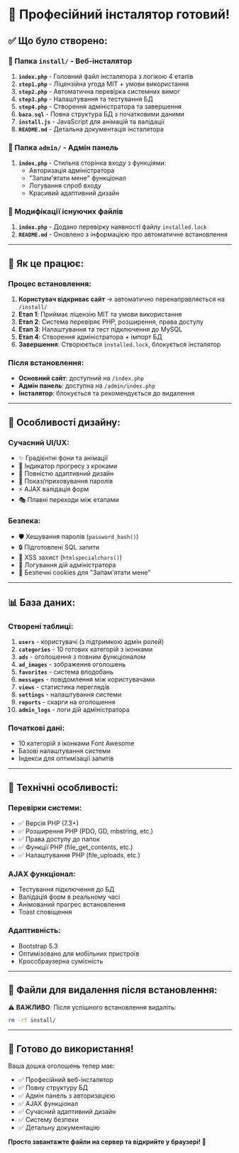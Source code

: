 # 🎉 Професійний інсталятор готовий!

## ✅ Що було створено:

### 📁 Папка `install/` - Веб-інсталятор
1. **`index.php`** - Головний файл інсталятора з логікою 4 етапів
2. **`step1.php`** - Ліцензійна угода MIT + умови використання
3. **`step2.php`** - Автоматична перевірка системних вимог
4. **`step3.php`** - Налаштування та тестування БД
5. **`step4.php`** - Створення адміністратора та завершення
6. **`baza.sql`** - Повна структура БД з початковими даними
7. **`install.js`** - JavaScript для анімацій та валідації
8. **`README.md`** - Детальна документація інсталятора

### 📁 Папка `admin/` - Адмін панель
1. **`index.php`** - Стильна сторінка входу з функціями:
   - Авторизація адміністратора
   - "Запам'ятати мене" функціонал
   - Логування спроб входу
   - Красивий адаптивний дизайн

### 🔧 Модифікації існуючих файлів
1. **`index.php`** - Додано перевірку наявності файлу `installed.lock`
2. **`README.md`** - Оновлено з інформацією про автоматичне встановлення

---

## 🚀 Як це працює:

### Процес встановлення:
1. **Користувач відкриває сайт** → автоматично перенаправляється на `/install/`
2. **Етап 1**: Приймає ліцензію MIT та умови використання
3. **Етап 2**: Система перевіряє PHP, розширення, права доступу
4. **Етап 3**: Налаштування та тест підключення до MySQL
5. **Етап 4**: Створення адміністратора + імпорт БД
6. **Завершення**: Створюється `installed.lock`, блокується інсталятор

### Після встановлення:
- **Основний сайт**: доступний на `/index.php` 
- **Адмін панель**: доступна на `/admin/index.php`
- **Інсталятор**: блокується та рекомендується до видалення

---

## 🎨 Особливості дизайну:

### Сучасний UI/UX:
- ✨ Градієнтні фони та анімації
- 🎯 Індикатор прогресу з кроками
- 📱 Повністю адаптивний дизайн
- 🔐 Показ/приховування паролів
- ⚡ AJAX валідація форм
- 🎭 Плавні переходи між етапами

### Безпека:
- 🛡️ Хешування паролів (`password_hash()`)
- 🔒 Підготовлені SQL запити
- 🚫 XSS захист (`htmlspecialchars()`)
- 📝 Логування дій адміністратора
- 🍪 Безпечні cookies для "Запам'ятати мене"

---

## 📊 База даних:

### Створені таблиці:
1. **`users`** - користувачі (з підтримкою адмін ролей)
2. **`categories`** - 10 готових категорій з іконками
3. **`ads`** - оголошення з повним функціоналом
4. **`ad_images`** - зображення оголошень
5. **`favorites`** - система вподобань
6. **`messages`** - повідомлення між користувачами
7. **`views`** - статистика переглядів
8. **`settings`** - налаштування системи
9. **`reports`** - скарги на оголошення
10. **`admin_logs`** - логи дій адміністратора

### Початкові дані:
- 10 категорій з іконками Font Awesome
- Базові налаштування системи
- Індекси для оптимізації запитів

---

## 🔧 Технічні особливості:

### Перевірки системи:
- ✅ Версія PHP (7.3+)
- ✅ Розширення PHP (PDO, GD, mbstring, etc.)
- ✅ Права доступу до папок
- ✅ Функції PHP (file_get_contents, etc.)
- ✅ Налаштування PHP (file_uploads, etc.)

### AJAX функціонал:
- Тестування підключення до БД
- Валідація форм в реальному часі
- Анімований прогрес встановлення
- Toast сповіщення

### Адаптивність:
- Bootstrap 5.3 
- Оптимізовано для мобільних пристроїв
- Кроссбраузерна сумісність

---

## 📝 Файли для видалення після встановлення:

⚠️ **ВАЖЛИВО**: Після успішного встановлення видаліть:
```bash
rm -rf install/
```

---

## 🎯 Готово до використання!

Ваша дошка оголошень тепер має:
- ✅ Професійний веб-інсталятор
- ✅ Повну структуру БД 
- ✅ Адмін панель з авторизацією
- ✅ AJAX функціонал
- ✅ Сучасний адаптивний дизайн
- ✅ Систему безпеки
- ✅ Детальну документацію

**Просто завантажте файли на сервер та відкрийте у браузері! 🚀**
